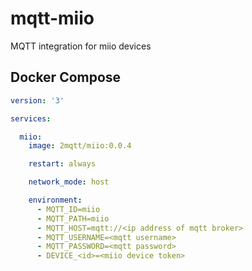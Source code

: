 # mqtt-miio
MQTT integration for miio devices

## Docker Compose

```yml
version: '3'

services:

  miio:
    image: 2mqtt/miio:0.0.4

    restart: always

    network_mode: host

    environment:
      - MQTT_ID=miio
      - MQTT_PATH=miio
      - MQTT_HOST=mqtt://<ip address of mqtt broker>
      - MQTT_USERNAME=<mqtt username>
      - MQTT_PASSWORD=<mqtt password>
      - DEVICE_<id>=<miio device token>
```